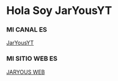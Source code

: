 # Hola Soy JarYousYT
### MI CANAL ES
[JarYousYT](https://youtube.com/channel/UCr25JlQ5aXNmCfaE95YN-Jg)

### MI SITIO WEB ES
[JARYOUS WEB](https://jaryousyt.com)

